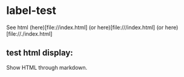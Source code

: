 # label-test

See html (here)[file://index.html]
(or here)[file:///index.html]
(or here)[file://./index.html]

test html display:
---------

<html>
<head>
	<title>test HTML in markdown</title>
</head>
<body>

<p>Show HTML through markdown.</p>

</body>
</html>
